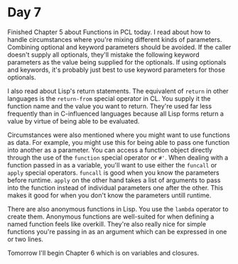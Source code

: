 # Day 7

Finished Chapter 5 about Functions in PCL today. I read about how to handle circumstances where you're mixing different kinds of parameters. Combining optional and keyword parameters should be avoided. If the caller doesn't supply all optionals, they'll mistake the following keyword parameters as the value being supplied for the optionals. If using optionals and keywords, it's probably just best to use keyword parameters for those optionals.

I also read about Lisp's return statements. The equivalent of `return` in other languages is the `return-from` special operator in CL. You supply it the function name and the value you want to return. They're used far less frequently than in C-influenced languages because all Lisp forms return a value by virtue of being able to be evaluated.

Circumstances were also mentioned where you might want to use functions as data. For example, you might use this for being able to pass one function into another as a parameter. You can access a function object directly through the use of the `function` special operator or `#'`. When dealing with a function passed in as a variable, you'll want to use either the `funcall` or `apply` special operators. `funcall` is good when you know the parameters before runtime. `apply` on the other hand takes a list of arguments to pass into the function instead of individual parameters one after the other. This makes it good for when you don't know the parameters untill runtime.

There are also anonymous functions in Lisp. You use the `lambda` operator to create them. Anonymous functions are well-suited for when defining a named function feels like overkill. They're also really nice for simple functions you're passing in as an argument which can be expressed in one or two lines.

Tomorrow I'll begin Chapter 6 which is on variables and closures.